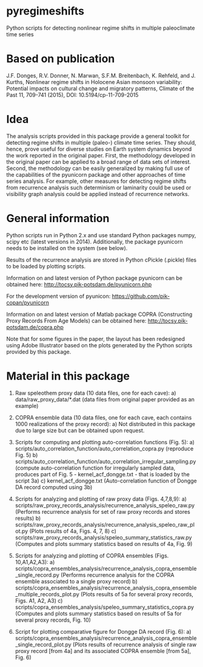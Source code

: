# pyregimeshifts

Python scripts for detecting nonlinear regime shifts in multiple paleoclimate time series

# Based on publication

J.F. Donges, R.V. Donner, N. Marwan, S.F.M. Breitenbach, K. Rehfeld, and
J. Kurths,
Nonlinear regime shifts in Holocene Asian monsoon variability:
Potential impacts on cultural change and migratory patterns,
Climate of the Past 11, 709-741 (2015),
DOI: 10.5194/cp-11-709-2015

# Idea

The analysis scripts provided in this package provide a general toolkit for
detecting regime shifts in multiple (paleo-) climate time series. They should,
hence, prove useful for diverse studies on Earth system dynamics beyond the work reported in the original paper. First, the methodology developed in the
original paper can be applied to a broad range of data sets of interest.
Second, the methodology can be easily generalized by making full use of the
capabilities of the pyunicorn package and other approaches of time series analysis. 
For example, other measures for
detecting regime shifts from recurrence analysis such determinism or laminarity
could be used or visibility graph analysis could be applied instead of
recurrence networks.

# General information

Python scripts run in Python 2.x and use standard Python packages numpy,
scipy etc (latest versions in 2014). Additionally, the package pyunicorn
needs to be installed on the system (see below).

Results of the recurrence analysis are stored in Python cPickle (.pickle)
files to be loaded by plotting scripts.

Information on and latest version of Python package pyunicorn can be
obtained here:
http://tocsy.pik-potsdam.de/pyunicorn.php

For the development version of pyunicon:
https://github.com/pik-copan/pyunicorn

Information on and latest version of Matlab package COPRA (Constructing
Proxy Records From Age Models) can be obtained here:
http://tocsy.pik-potsdam.de/copra.php

Note that for some figures in the paper, the layout has been redesigned using
Adobe Illustrator based on the plots generated by the Python scripts provided by this package.


# Material in this package

1. Raw speleothem proxy data (10 data files, one for each cave):
a) data/raw_proxy_data/*.dat (data files from original paper provided as
an example)

2. COPRA ensemble data (10 data files, one for each cave, each contains
1000 realizations of the proxy record):
a) Not distributed in this package due to large size but can be obtained
upon request.

3. Scripts for computing and plotting auto-correlation functions (Fig. 5):
a) scripts/auto_correlation_function/auto_correlation_copra.py
(reproduce Fig. 5)
b) scripts/auto_correlation_function/auto_correlation_irregular_sampling.py
(compute auto-correlation function for irregularly sampled data, produces
part of Fig. 5 - kernel_acf_dongge.txt - that is loaded by the script 3a)
c) kernel_acf_dongge.txt
(Auto-correlation function of Dongge DA record computed using 3b)

4. Scripts for analyzing and plotting of raw proxy data (Figs. 4,7,8,9):
a) scripts/raw_proxy_records_analysis/recurrence_analysis_speleo_raw.py
(Performs recurrence analysis for set of raw proxy records and stores results)
b) scripts/raw_proxy_records_analysis/recurrence_analysis_speleo_raw_plot.py
(Plots results of 4a, Figs. 4, 7, 8)
c) scripts/raw_proxy_records_analysis/speleo_summary_statistics_raw.py
(Computes and plots summary statistics based on results of 4a, Fig. 9)

5. Scripts for analyzing and plotting of COPRA ensembles (Figs. 10,A1,A2,A3):
a) scripts/copra_ensembles_analysis/recurrence_analysis_copra_ensemble_single_record.py
(Performs recurrence analysis for the COPRA ensemble associated to a single
proxy record)
b) scripts/copra_ensembles_analysis/recurrence_analysis_copra_ensemble_multiple_records_plot.py
(Plots results of 5a for several proxy records, Figs. A1, A2, A3)
c) scripts/copra_ensembles_analysis/speleo_summary_statistics_copra.py
(Computes and plots summary statistics based on results of 5a for several
proxy records, Fig. 10)

6. Script for plotting comparative figure for Dongge DA record (Fig. 6):
a) scripts/copra_ensembles_analysis/recurrence_analysis_copra_ensemble_single_record_plot.py
(Plots results of recurrence analysis of single raw proxy record [from 4a]
and its associated COPRA ensemble [from 5a], Fig. 6)
